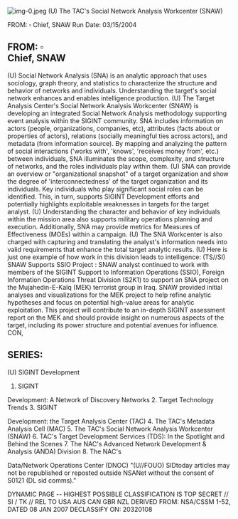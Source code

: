 ![img-0.jpeg](img-0.jpeg)
(U) The TAC's Social Network Analysis Workcenter (SNAW)

FROM: $\square$
Chief, SNAW
Run Date: 03/15/2004

## FROM: $\square$ <br> Chief, SNAW

(U) Social Network Analysis (SNA) is an analytic approach that uses sociology, graph theory, and statistics to characterize the structure and behavior of networks and individuals. Understanding the target's social network enhances and enables intelligence production.
(U) The Target Analysis Center's Social Network Analysis Workcenter (SNAW) is developing an integrated Social Network Analysis methodology supporting event analysis within the SIGINT community. SNA includes information on actors (people, organizations, companies, etc), attributes (facts about or properties of actors), relations (socially meaningful ties across actors), and metadata (from information source). By mapping and analyzing the pattern of social interactions ('works with', 'knows', 'receives money from', etc.) between individuals, SNA illuminates the scope, complexity, and structure of networks, and the roles individuals play within them.
(U) SNA can provide an overview or "organizational snapshot" of a target organization and show the degree of 'interconnectedness' of the target organization and its individuals. Key individuals who play significant social roles can be identified. This, in turn, supports SIGINT Development efforts and potentially highlights exploitable weaknesses in targets for the target analyst.
(U) Understanding the character and behavior of key individuals within the mission area also supports military operations planning and execution. Additionally, SNA may provide metrics for Measures of Effectiveness (MOEs) within a campaign.
(U) The SNA Workcenter is also charged with capturing and translating the analyst's information needs into valid requirements that enhance the total target analytic results.
(U) Here is just one example of how work in this division leads to intelligence:
(TS//SI) SNAW Supports SSIO Project : SNAW analyst continued to work with members of the SIGINT Support to Information Operations (SSIO), Foreign Information Operations Threat Division (S2K1) to support an SNA project on the Mujahedin-E-Kalq (MEK) terrorist group in Iraq. SNAW provided initial analyses and visualizations for the MEK project to help refine analytic hypotheses and focus on potential high-value areas for analytic exploitation. This project will contribute to an in-depth SIGINT assessment report on the MEK and should provide insight on numerous aspects of the target, including its power structure and potential avenues for influence. CON,

## SERIES:

(U) SIGINT Development

1. SIGINT

Development: A
Network of Discovery
Networks
2. Target Technology Trends
3. SIGINT

Development: the
Target Analysis
Center (TAC)
4. The TAC's Metadata Analysis Cell (MAC)
5. The TAC's Social Network Analysis Workcenter (SNAW)
6. TAC's Target Development Services (TDS): In the Spotlight and Behind the Scenes
7. The NAC's Advanced Network
Development \& Analysis (ANDA) Division
8. The NAC's

Data/Network
Operations Center (DNOC)
"(U//FOUO) SIDtoday articles may not be republished or reposted outside NSANet without the consent of S0121 (DL sid comms)."

DYNAMIC PAGE -- HIGHEST POSSIBLE CLASSIFICATION IS TOP SECRET // SI / TK // REL TO USA AUS CAN GBR NZL DERIVED FROM: NSA/CSSM 1-52, DATED 08 JAN 2007 DECLASSIFY ON: 20320108
